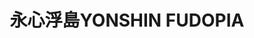 ---
title: "永心浮島YONSHIN FUDOPIA"
description: "永心浮島YONSHIN FUDOPIA"
layout: shop
keywords:
  - 美食競賽
  - 台灣美食
  - 美食精選
datePublished: "2025-06-30"
dateModified: "2025-07-02"
city: "高雄市"
district: "鼓山區"
address: "高雄市鼓山區蓬萊路大港倉七庫6之6號"
phone: "075216021"
geo: "22.617182658991844, 120.28402247048"
google_map: "https://maps.app.goo.gl/Gu2LcqCDvWyPcq328"
footinder: "https://footinder.com.tw/%e9%ab%98%e9%9b%84%e5%b8%82%e9%bc%93%e5%b1%b1%e5%8d%80/362187/"
official: "https://www.facebook.com/yonshinfodopia/"
award:
  - name: "500盤"
    year: "2024"
    entries:
      - dishes:
          - "台式青醬牡蠣炒麵"

---